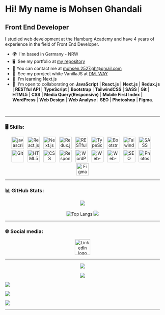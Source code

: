 Hi! My name is Mohsen Ghandali
=======================================================================================================================================

Front End Developer
-------------------

I studied web development at the Hamburg Academy and have 4 years of experience in the field of Front End Developer.

*   🌍  I'm based in Germany - NRW
*   🖥️  See my portfolio at [my repository](http://github.com/Mohsen-Ghandali?tab=repositories)
*   📧  You can contact me at [mohsen.2527.gh@gmail.com](mailto:mohsen.2527.gh@gmail.com)
*   🚀  See my poroject white VanillaJS at [DM. WAY](http://dmway.de)
*   🧠  I'm learning Next.js
*   🤝  I'm open to collaborating on <b>JavaScript</b> | <b>React.js</b> | <b>Next.js</b> | <b>Redux.js</b> | <b>RESTful API</b> | <b>TypeScript</b> | <b>Bootstrap</b> | <b>TailwindCSS</b> | <b>SASS</b> | <b>Git</b> | <b>HTML5</b> | <b>CSS</b> | <b>Media Query(Responsive)</b> | <b>Mobile First Index</b> | <b>WordPress</b> | <b>Web Design</b> | <b>Web Analyse</b> | <b>SEO</b> | <b>Photoshop</b> | <b>Figma</b>.
<br />

---

### 🖥 Skills:
<div align="center" dir="auto">
  <a target="_blank" rel="noopener noreferrer nofollow"><img title="JavaScript" src="https://raw.githubusercontent.com/danielcranney/readme-generator/main/public/icons/skills/javascript-colored.svg" height="40" alt="javascript logo" data-canonical-src="https://raw.githubusercontent.com/danielcranney/readme-generator/main/public/icons/skills/javascript-colored.svg" style="max-width: 100%;"></a>
      <img>
       <img>
   <a target="_blank" rel="noopener noreferrer nofollow" ><img title="React.js" src="https://uxwing.com/wp-content/themes/uxwing/download/brands-and-social-media/react-js-icon.svg" height="40" width="40" alt="React.js logo" data-canonical-src="https://uxwing.com/wp-content/themes/uxwing/download/brands-and-social-media/react-js-icon.svg" style="max-width: 100%;"></a>
       <img>
       <img>
     <a target="_blank" rel="noopener noreferrer nofollow" ><img title="Next.js" src="https://www.svgrepo.com/download/342062/next-js.svg" height="40" width="40" alt="Next.js logo" data-canonical-src="https://www.svgrepo.com/download/342062/next-js.svg" style="max-width: 100%;"></a>
       <img>
       <img>
     <a target="_blank" rel="noopener noreferrer nofollow" ><img title="Redux.js" src="https://www.svgrepo.com/download/452093/redux.svg" height="40" width="40" alt="Redux.js logo" data-canonical-src="https://www.svgrepo.com/download/452093/redux.svg" style="max-width: 100%;"></a>
       <img>
       <img>
     <a target="_blank" rel="noopener noreferrer nofollow" ><img title="RESTful-API" src="https://uxwing.com/wp-content/themes/uxwing/download/web-app-development/rest-api-icon.svg" height="40" width="40" alt="RESTful-API logo" data-canonical-src="https://uxwing.com/wp-content/themes/uxwing/download/web-app-development/rest-api-icon.svg" style="max-width: 100%;"></a>
       <img>
       <img>
     <a target="_blank" rel="noopener noreferrer nofollow" ><img title="TypeScript" src="https://www.svgrepo.com/download/303600/typescript-logo.svg" height="40" width="40" alt="TypeScript logo" data-canonical-src="https://www.svgrepo.com/download/303600/typescript-logo.svg" style="max-width: 100%;"></a>
       <img>
       <img>
     <a target="_blank" rel="noopener noreferrer nofollow" ><img title="Bootstrap" src="https://uxwing.com/wp-content/themes/uxwing/download/brands-and-social-media/bootstrap-5-logo-icon.svg" height="40" width="40" alt="Bootstrap logo" data-canonical-src="https://uxwing.com/wp-content/themes/uxwing/download/brands-and-social-media/bootstrap-5-logo-icon.svg" style="max-width: 100%;"></a>
       <img>
       <img>
     <a target="_blank" rel="noopener noreferrer nofollow" ><img title="TaiwindCSS" src="https://uxwing.com/wp-content/themes/uxwing/download/brands-and-social-media/tailwind-css-icon.svg" height="40" width="40" alt="TaiwindCSS logo" data-canonical-src="https://uxwing.com/wp-content/themes/uxwing/download/brands-and-social-media/tailwind-css-icon.svg" style="max-width: 100%;"></a>
       <img>
       <img>
     <a target="_blank" rel="noopener noreferrer nofollow" ><img title="SASS" src="https://uxwing.com/wp-content/themes/uxwing/download/brands-and-social-media/sass-icon.svg" height="40" width="40" alt="SASS logo" data-canonical-src="https://uxwing.com/wp-content/themes/uxwing/download/brands-and-social-media/sass-icon.svg" style="max-width: 100%;"></a>
       <img>
       <img>
     <a target="_blank" rel="noopener noreferrer nofollow" ><img title="Git" src="https://uxwing.com/wp-content/themes/uxwing/download/brands-and-social-media/git-icon.svg" height="40" awidth="40" lt="Git logo" data-canonical-src="https://uxwing.com/wp-content/themes/uxwing/download/brands-and-social-media/git-icon.svgg" style="max-width: 100%;"></a>
       <img>
       <img>
     <a target="_blank" rel="noopener noreferrer nofollow" ><img title="HTML5" src="https://uxwing.com/wp-content/themes/uxwing/download/brands-and-social-media/html-icon.svg" height="40" width="40" alt="HTML5 logo" data-canonical-src="https://uxwing.com/wp-content/themes/uxwing/download/brands-and-social-media/html-icon.svg" style="max-width: 100%;"></a>
       <img>
       <img>
     <a target="_blank" rel="noopener noreferrer nofollow" ><img title="CSS" src="https://uxwing.com/wp-content/themes/uxwing/download/brands-and-social-media/css-icon.svg" height="40" width="40" alt="CSS logo" data-canonical-src="https://uxwing.com/wp-content/themes/uxwing/download/brands-and-social-media/css-icon.svg" style="max-width: 100%;"></a>
       <img>
       <img>
     <a target="_blank" rel="noopener noreferrer nofollow" ><img title="Responsive" src="https://www.svgrepo.com/download/294364/computer-tv.svg" height="40" width="40" alt="Responsive logo" data-canonical-src="https://www.svgrepo.com/download/294364/computer-tv.svg" style="max-width: 100%;"></a>
       <img>
       <img>
     <a target="_blank" rel="noopener noreferrer nofollow" ><img title="WordPress" src="https://uxwing.com/wp-content/themes/uxwing/download/brands-and-social-media/wordpress-icon.svg" height="40" width="40" alt="WordPress logo" data-canonical-src="https://uxwing.com/wp-content/themes/uxwing/download/brands-and-social-media/wordpress-icon.svg" style="max-width: 100%;"></a>
       <img>
       <img>
     <a target="_blank" rel="noopener noreferrer nofollow" ><img title="Web-Design" src="https://www.svgrepo.com/download/426039/web-design.svg" height="40" width="40" alt="Web-Design logo" data-canonical-src="https://www.svgrepo.com/download/426039/web-design.svg" style="max-width: 100%;"></a>
       <img>
       <img>
     <a target="_blank" rel="noopener noreferrer nofollow" ><img title="Web-Analysis" src="https://www.svgrepo.com/download/336376/analysis.svg" height="40" width="40" alt="Web-Analysis logo" data-canonical-src="https://www.svgrepo.com/download/336376/analysis.svg" style="max-width: 100%;"></a>
       <img>
       <img>
     <a target="_blank" rel="noopener noreferrer nofollow" ><img title="SEO" src="https://www.svgrepo.com/download/220473/seo.svg" height="40" width="40" alt="SEO logo" data-canonical-src="https://www.svgrepo.com/download/220473/seo.svg" style="max-width: 100%;"></a>
       <img>
       <img>
     <a target="_blank" rel="noopener noreferrer nofollow" ><img title="Photoshop" src="https://www.svgrepo.com/download/475668/photoshop-color.svg" height="40" width="40" width="40" alt="Photoshop logo" data-canonical-src="https://www.svgrepo.com/download/475668/photoshop-color.svg" style="max-width: 100%;"></a>
       <img>
       <img>
     <a target="_blank" rel="noopener noreferrer nofollow" ><img title="Figma" src="https://uxwing.com/wp-content/themes/uxwing/download/brands-and-social-media/figma-icon.svg" height="40" width="40" alt="Figma logo" data-canonical-src="https://uxwing.com/wp-content/themes/uxwing/download/brands-and-social-media/figma-icon.svg" style="max-width: 100%;"></a>
</div>

---

### 📊 GitHub Stats:

<div align="center" >
    
![](https://github-readme-streak-stats.herokuapp.com/?user=Mohsen-Ghandali&theme=city_light&hide_border=false)<br/><br />
![Top Langs](https://github-readme-stats.vercel.app/api/top-langs/?username=Mohsen-Ghandali&size_weight=0.5&count_weight=0.5)
[![](https://visitcount.itsvg.in/api?id=Mohsen-Ghandali&label=Profile%20Views&color=12&pretty=false)](https://visitcount.itsvg.in)

</div>

---
    
### 🌐 Social media:

<div align="center" >

 <a target="_blank" rel="noopener noreferrer nofollow" href="https://linkedin.com/in/mohsen-ghandali-47a1aa224" ><img title="LinkedIn" src="https://www.svgrepo.com/download/448234/linkedin.svg" height="50" width="50" alt="LinkedIn logo" data-canonical-src="https://www.svgrepo.com/download/448234/linkedin.svg" style="max-width: 100%;"></a>

</div>

---

<div align="center" >
    
<a href="https://visitcount.itsvg.in">
<img src="https://visitcount.itsvg.in/api?id=Mohsen-Ghandali&label=Profile%20Views&color=12&icon=0&pretty=false" />
</a>

[![](https://visitcount.itsvg.in/api?id=Mohsen-Ghandali&label=Profile%20Views&pretty=false)](https://visitcount.itsvg.in)

</div>

[![](https://visitcount.itsvg.in/api?id=Mohsen-Ghandali&label=Profile%20Views&color=12&pretty=false)](https://visitcount.itsvg.in)

<a href="https://visitcount.itsvg.in">
  <img src="https://visitcount.itsvg.in/api?id=Mohsen-Ghandali&label=Profile%20Views&color=12&pretty=false" />
</a>

[![](https://visitcount.itsvg.in/api?id=m-tabaei&label=Profile&color=12&pretty=false)](https://visitcount.itsvg.in)

---

